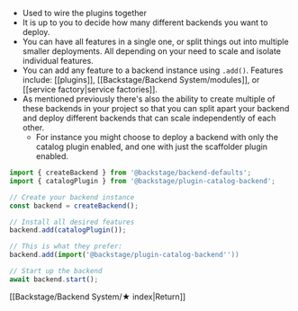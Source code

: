 - Used to wire the plugins together
- It is up to you to decide how many different backends you want to deploy. 
- You can have all features in a single one, or split things out into multiple smaller deployments. All depending on your need to scale and isolate individual features.
- You can add any feature to a backend instance using `.add()`. Features include: [[plugins]], [[Backstage/Backend System/modules]], or [[service factory|service factories]].
- As mentioned previously there's also the ability to create multiple of these backends in your project so that you can split apart your backend and deploy different backends that can scale independently of each other. 
	- For instance you might choose to deploy a backend with only the catalog plugin enabled, and one with just the scaffolder plugin enabled.

```ts
import { createBackend } from '@backstage/backend-defaults';
import { catalogPlugin } from '@backstage/plugin-catalog-backend';

// Create your backend instance
const backend = createBackend();

// Install all desired features
backend.add(catalogPlugin());

// This is what they prefer:
backend.add(import('@backstage/plugin-catalog-backend''))

// Start up the backend
await backend.start();
```

[[Backstage/Backend System/★ index|Return]]